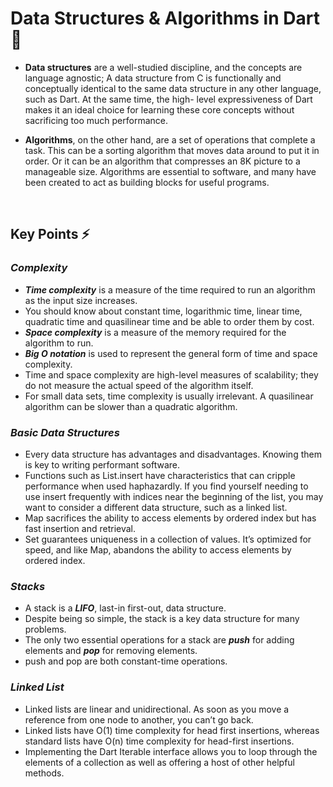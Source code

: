 # Data Structures & Algorithms in Dart 🚀

- **Data structures** are a well-studied discipline, and the concepts are language agnostic; A data structure from C is functionally and conceptually identical to the same data structure in any other language, such as Dart. At the same time, the high- level expressiveness of Dart makes it an ideal choice for learning these core concepts without sacrificing too much performance.

- **Algorithms**, on the other hand, are a set of operations that complete a task. This can be a sorting algorithm that moves data around to put it in order. Or it can be an algorithm that compresses an 8K picture to a manageable size. Algorithms are essential to software, and many have been created to act as building blocks for useful programs.

<br />

## Key Points ⚡️

### _Complexity_

- ***Time complexity*** is a measure of the time required to run an algorithm as the input size increases.
- You should know about constant time, logarithmic time, linear time, quadratic time and quasilinear time and be able to order them by cost.
- ***Space complexity*** is a measure of the memory required for the algorithm to run.
- ***Big O notation*** is used to represent the general form of time and space
complexity.
- Time and space complexity are high-level measures of scalability; they do not measure the actual speed of the algorithm itself.
- For small data sets, time complexity is usually irrelevant. A quasilinear algorithm can be slower than a quadratic algorithm.

### _Basic Data Structures_

- Every data structure has advantages and disadvantages. Knowing them is key to writing performant software.
- Functions such as List.insert have characteristics that can cripple performance when used haphazardly. If you find yourself needing to use insert frequently with indices near the beginning of the list, you may want to consider a different data structure, such as a linked list.
- Map sacrifices the ability to access elements by ordered index but has fast insertion and retrieval.
- Set guarantees uniqueness in a collection of values. It’s optimized for speed, and like Map, abandons the ability to access elements by ordered index.

### _Stacks_

- A stack is a ***LIFO***, last-in first-out, data structure.
- Despite being so simple, the stack is a key data structure for many problems.
- The only two essential operations for a stack are ***push*** for adding elements and ***pop*** for removing elements.
- push and pop are both constant-time operations.

### _Linked List_

- Linked lists are linear and unidirectional. As soon as you move a reference from one node to another, you can’t go back.
- Linked lists have O(1) time complexity for head first insertions, whereas standard lists have O(n) time complexity for head-first insertions.
- Implementing the Dart Iterable interface allows you to loop through the elements of a collection as well as offering a host of other helpful methods.
